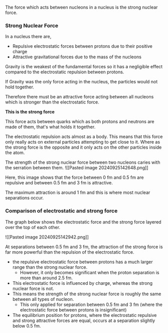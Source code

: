 The force which acts between nucleons in a nucleus is the strong nuclear force.

### Strong Nuclear Force
In a nucleus there are,
- Repulsive electrostatic forces between protons due to their positive charge
- Attractive gravitational forces due to the mass of the nucleons

Gravity is the weakest of the fundamental forces so it has a negligible effect compared to the electrostatic repulsion between protons.

If Gravity was the only force acting in the nucleus, the particles would not hold together.

Therefore there must be an attractive force acting between all nucleons which is stronger than the electrostatic force.

**This is the strong force**

This force acts between quarks which as both protons and neutrons are made of them, that's what holds it together.

The electrostatic repulsion acts almost as a body. This means that this force only really acts on external particles attempting to get close to it. Where as the strong force is the opposite and it only acts on the other particles inside the atom. 

The strength of the strong nuclear force between two nucleons caries with the serration between them.
![[Pasted image 20240925142648.png]]

Here, this image shows that the force between 0 fm and 0.5 fm are repulsive and between 0.5 fm and 3 fm is attractive.

The maximum attraction is around 1 fm and this is where most nuclear separations occur.

### Comparison of electrostatic and strong force

The graph below shows the electrostatic force and the strong force layered over the top of each other. 

![[Pasted image 20240925142942.png]]

At separations between 0.5 fm and 3 fm, the attraction of the strong force is far more powerful than the repulsion of the electrostatic force. 

- the repulsive electrostatic force between protons has a much larger range than the strong nuclear force.
	- However, it only becomes significant when the proton separation is more than around 2.5 fm.
- This electrostatic force is influenced by charge, whereas the strong nuclear force is not. 
- This means the strength of the strong nuclear force is roughly the same between all types of nucleon.
	- This only applied for separation between 0.5 fm and 3 fm (where the electrostatic force between protons is insignificant)
- The equilibrium position for protons, where the electrostatic repulsive and strong attractive forces are equal, occurs at a separation slightly below 0.5 fm.